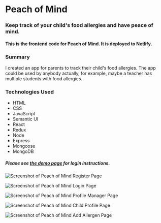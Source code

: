 # Peach of Mind
### Keep track of your child's food allergies and have peace of mind.

#### This is the frontend code for Peach of Mind. It is deployed to Netlify.

### Summary
I created an app for parents to track their child's food allergies. The app could be used by anybody actually, for example, maybe a teacher has multiple students with food allergies.

### Technologies Used
- HTML
- CSS
- JavaScript
- Semantic UI
- React
- Redux
- Node
- Express
- Mongoose
- MongoDB

##### Please see [the demo page](https://peachofmind.netlify.com/demo) for login instructions.

![Screenshot of Peach of Mind Register Page](http://bprdev.io/img/pom/ss/register-width1200.png "Peach of Mind Register Page")

![Screenshot of Peach of Mind Login Page](http://bprdev.io/img/pom/ss/login-width1200.png "Peach of Mind Login Page")

![Screenshot of Peach of Mind Profile Manager Page](http://bprdev.io/img/pom/ss/profileManager-width1200.png "Peach of Mind Profile Manager Page")

![Screenshot of Peach of Mind Child Profile Page](http://bprdev.io/img/pom/ss/profileWithAllergies-width1200.png "Peach of Mind Child Profile Page")

![Screenshot of Peach of Mind Add Allergen Page](http://bprdev.io/img/pom/ss/addAllergen-width1200.png "Peach of Mind Add Allergen Page")
